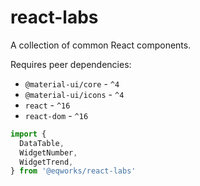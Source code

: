 # react-labs

A collection of common React components.

Requires peer dependencies:

- `@material-ui/core` - `^4`
- `@material-ui/icons` - `^4`
- `react` - `^16`
- `react-dom` - `^16`

```js
import {
  DataTable,
  WidgetNumber,
  WidgetTrend,
} from '@eqworks/react-labs'
```
